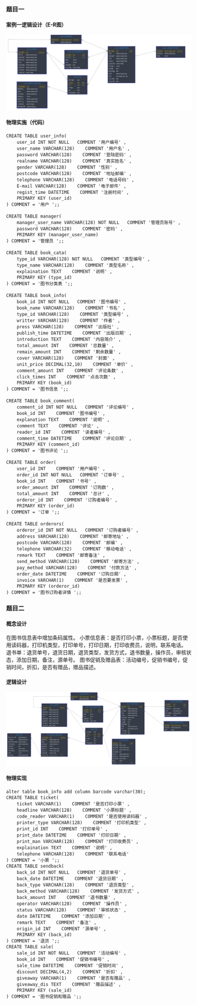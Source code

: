 ### 题目一
#### 案例一逻辑设计（E-R图）
![image](https://github.com/bige1997372/Database-Concepts/blob/master/%E7%AC%AC%E5%8D%81%E4%BA%8C%E5%91%A8%E4%BD%9C%E4%B8%9A_%E5%9B%BE%E4%B9%A6%E5%80%9F%E9%98%85%E7%B3%BB%E7%BB%9F/%E8%AF%BE%E5%90%8E%E4%BD%9C%E4%B8%9A/er.jpg)
#### 物理实施（代码）
```
CREATE TABLE user_info(
    user_id INT NOT NULL   COMMENT '用户编号' ,
    user_name VARCHAR(128)    COMMENT '用户名' ,
    password VARCHAR(128)    COMMENT '登陆密码' ,
    realname VARCHAR(128)    COMMENT '真实姓名' ,
    gender VARCHAR(128)    COMMENT '性别' ,
    postcode VARCHAR(128)    COMMENT '地址邮编' ,
    telephone VARCHAR(128)    COMMENT '电话号码' ,
    E-mail VARCHAR(128)    COMMENT '电子邮件' ,
    regist_time DATETIME    COMMENT '注册时间' ,
    PRIMARY KEY (user_id)
) COMMENT = '用户 ';;

CREATE TABLE manager(
    manager_user_name VARCHAR(128) NOT NULL   COMMENT '管理员账号' ,
    password VARCHAR(128)    COMMENT '密码' ,
    PRIMARY KEY (manager_user_name)
) COMMENT = '管理员 ';;

CREATE TABLE book_cata(
    type_id VARCHAR(128) NOT NULL   COMMENT '类型编号' ,
    type_name VARCHAR(128)    COMMENT '类型名称' ,
    explaination TEXT    COMMENT '说明' ,
    PRIMARY KEY (type_id)
) COMMENT = '图书分类表 ';;

CREATE TABLE book_info(
    book_id INT NOT NULL   COMMENT '图书编号' ,
    book_name VARCHAR(128)    COMMENT '书名' ,
    type_id VARCHAR(128)    COMMENT '类型编号' ,
    writter VARCHAR(128)    COMMENT '作者' ,
    press VARCHAR(128)    COMMENT '出版社' ,
    publish_time DATETIME    COMMENT '出版日期' ,
    introduction TEXT    COMMENT '内容简介' ,
    total_amount INT    COMMENT '总数量' ,
    remain_amount INT    COMMENT '剩余数量' ,
    cover VARCHAR(128)    COMMENT '封面' ,
    unit_price DECIMAL(32,10)    COMMENT '单价' ,
    comment_amount INT    COMMENT '评论条数' ,
    click_times INT    COMMENT '点击次数' ,
    PRIMARY KEY (book_id)
) COMMENT = '图书信息 ';;

CREATE TABLE book_comment(
    comment_id INT NOT NULL   COMMENT '评论编号' ,
    book_id INT    COMMENT '图书编号' ,
    explanation TEXT    COMMENT '说明' ,
    comment TEXT    COMMENT '评论' ,
    reader_id INT    COMMENT '读者编号' ,
    comment_time DATETIME    COMMENT '评论日期' ,
    PRIMARY KEY (comment_id)
) COMMENT = '图书评论 ';;

CREATE TABLE order(
    user_id INT    COMMENT '用户编号' ,
    order_id INT NOT NULL   COMMENT '订单号' ,
    book_id INT    COMMENT '书号' ,
    order_amount INT    COMMENT '订购数' ,
    total_amount INT    COMMENT '总计' ,
    orderor_id INT    COMMENT '订购者编号' ,
    PRIMARY KEY (order_id)
) COMMENT = '订单 ';;

CREATE TABLE orderors(
    orderor_id INT NOT NULL   COMMENT '订购者编号' ,
    address VARCHAR(128)    COMMENT '邮寄地址' ,
    postcode VARCHAR(128)    COMMENT '邮编' ,
    telephone VARCHAR(32)    COMMENT '移动电话' ,
    remark TEXT    COMMENT '邮寄备注' ,
    send_method VARCHAR(128)    COMMENT '邮寄方法' ,
    pay_method VARCHAR(128)    COMMENT '付款方法' ,
    order_date DATETIME    COMMENT '订购日期' ,
    invoice VARCHAR(1)    COMMENT '是否要发票' ,
    PRIMARY KEY (orderor_id)
) COMMENT = '图书订购者详情 ';;
```
### 题目二
#### 概念设计
在图书信息表中增加条码属性。
小票信息表：是否打印小票，小票标题，是否使用读码器，打印机类型，打印单号，打印日期，打印收费员，说明，联系电话。
退书单：退货单号，退货日期，退货类型，发货方式，退书数量，操作员，审核状态，添加日期，备注，源单号。
图书促销及赠品表：活动编号，促销书编号，促销时间，折扣，是否有赠品，赠品描述。
#### 逻辑设计
![image](https://github.com/bige1997372/Database-Concepts/blob/master/%E7%AC%AC%E5%8D%81%E4%BA%8C%E5%91%A8%E4%BD%9C%E4%B8%9A_%E5%9B%BE%E4%B9%A6%E5%80%9F%E9%98%85%E7%B3%BB%E7%BB%9F/%E8%AF%BE%E5%90%8E%E4%BD%9C%E4%B8%9A/er2.jpg)
#### 物理实现
```
alter table book_info add column barcode varchar(30);
CREATE TABLE ticket(
    ticket VARCHAR(1)    COMMENT '是否打印小票' ,
    headline VARCHAR(128)    COMMENT '小票标题' ,
    code_reader VARCHAR(1)    COMMENT '是否使用读码器' ,
    printer_type VARCHAR(128)    COMMENT '打印机类型' ,
    print_id INT    COMMENT '打印单号' ,
    print_date DATETIME    COMMENT '打印日期' ,
    print_man VARCHAR(128)    COMMENT '打印收费员' ,
    explaination TEXT    COMMENT '说明' ,
    telephone VARCHAR(128)    COMMENT '联系电话' 
) COMMENT = '小票 ';;
CREATE TABLE sendback(
    back_id INT NOT NULL   COMMENT '退货单号' ,
    back_date DATETIME    COMMENT '退货日期' ,
    back_type VARCHAR(128)    COMMENT '退货类型' ,
    back_method VARCHAR(128)    COMMENT '发货方式' ,
    back_amount INT    COMMENT '退书数量' ,
    operator VARCHAR(128)    COMMENT '操作员' ,
    status VARCHAR(128)    COMMENT '审核状态' ,
    date DATETIME    COMMENT '添加日期' ,
    remark TEXT    COMMENT '备注' ,
    origin_id INT    COMMENT '源单号' ,
    PRIMARY KEY (back_id)
) COMMENT = '退货 ';;
CREATE TABLE sale(
    sale_id INT NOT NULL   COMMENT '活动编号' ,
    book_id INT    COMMENT '促销书编号' ,
    sale_time DATETIME    COMMENT '促销时间' ,
    discount DECIMAL(4,2)    COMMENT '折扣' ,
    giveaway VARCHAR(1)    COMMENT '是否有赠品' ,
    giveaway_dis TEXT    COMMENT '赠品描述' ,
    PRIMARY KEY (sale_id)
) COMMENT = '图书促销和赠品 ';;
```

